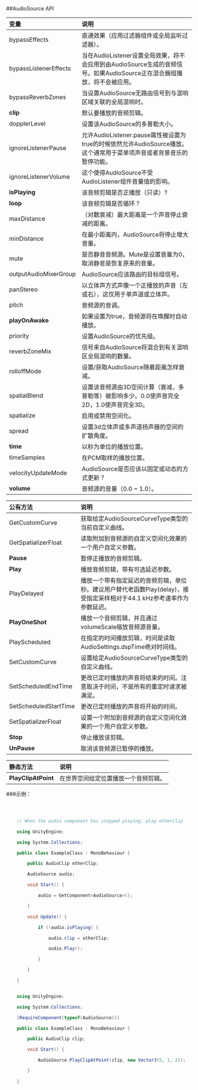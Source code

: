 ##AudioSource API

|变量|说明|
|:--|:--|
|bypassEffects|直通效果（应用过滤器组件或全局监听过滤器）。|
|bypassListenerEffects|当在AudioListener设置全局效果，将不会应用到由AudioSource生成的音频信号。如果AudioSource正在混合器组播放，将不会被应用。|
|bypassReverbZones|当设置AudioSource无路由信号到与混响区域关联的全局混响时。|
|**clip**|默认要播放的音频剪辑。|
|dopplerLevel|设置该AudioSource的多普勒大小。|
|ignoreListenerPause|允许AudioListener.pause属性被设置为true的时候依然允许AudioSource播放。这个通常用于菜单项声音或者背景音乐的暂停功能。|
|ignoreListenerVolume|这个使得AudioSource不受AudioListener组件音量值的影响。|
|**isPlaying**|该音频剪辑是否正播放（只读）?|
|**loop**|该音频剪辑是否循环？|
|maxDistance|（对数衰减）最大距离是一个声音停止衰减的距离。|
|minDistance|在最小距离内，AudioSource将停止增大音量。|
|mute|是否静音音频源。Mute是设置音量为0，取消静音是恢复原来的音量。|
|outputAudioMixerGroup|AudioSource应该路由的目标组信号。|
|panStereo|以立体声方式声像一个正播放的声音（左或右），这仅用于单声道或立体声。|
|pitch|音频源的音调。|
|**playOnAwake**|如果设置为true，音频源将在唤醒时自动播放。|
|priority|设置AudioSource的优先级。|
|reverbZoneMix|信号来自AudioSource将混合到有关混响区全局混响的数量。|
|rolloffMode|设置/获取AudioSource随着距离怎样衰减。|
|spatialBlend|设置该音频源由3D空间计算（衰减，多普勒等）被影响多少。0.0使声音完全2D，1.0使声音完全3D。|
|spatialize|启用或禁用空间化。|
|spread|设置3d立体声或多声道扬声器的空间的扩散角度。|
|**time**|以秒为单位的播放位置。|
|timeSamples|在PCM取样的播放位置。|
|velocityUpdateMode|AudioSource是否应该以固定或动态的方式更新？|
|**volume**|音频源的音量（0.0 ~ 1.0）。|

|公有方法|说明|
|:--|:--|
|GetCustomCurve|获取给定AudioSourceCurveType类型的当前自定义曲线。|
|GetSpatializerFloat|读取附加到音频源的自定义空间化效果的一个用户自定义参数。|
|**Pause**|暂停正播放的音频剪辑。|
|**Play**|播放音频剪辑，带有可选延迟参数。|
|PlayDelayed|播放一个带有指定延迟的音频剪辑，单位秒。建议用户替代老函数Play(delay)，接受指定采样相对于44.1 kHz参考速率作为参数延迟。|
|**PlayOneShot**|播放一个音频剪辑，并且通过volumeScale缩放音频源音量。|
|PlayScheduled|在指定的时间播放剪辑，时间是读取AudioSettings.dspTime绝对时间线。|
|SetCustomCurve|设置给定AudioSourceCurveType类型的自定义曲线。|
|SetScheduledEndTime|更改已定时播放的声音将结束的时间。注意取决于时间，不是所有的重定时请求被满足。|
|SetScheduledStartTime|更改已定时播放的声音将开始的时间。|
|SetSpatializerFloat|设置一个附加到音频源的自定义空间化效果的一个用户自定义参数。|
|**Stop**|停止播放该剪辑。|
|**UnPause**|取消该音频源已暂停的播放。|

|静态方法|说明|
|:--|:--|
|**PlayClipAtPoint**|在世界空间给定位置播放一个音频剪辑。|

###示例：

```csharp

 

    // When the audio component has stopped playing, play otherClip

    using UnityEngine;

    using System.Collections;

    public class ExampleClass : MonoBehaviour {

        public AudioClip otherClip;

        AudioSource audio;

        void Start() {

            audio = GetComponent<AudioSource>();

        }

        void Update() {

            if (!audio.isPlaying) {

                audio.clip = otherClip;

                audio.Play();

            }

        }

    }

```

```csharp

    using UnityEngine;

    using System.Collections;

    [RequireComponent(typeof(AudioSource))]

    public class ExampleClass : MonoBehaviour {

        public AudioClip clip;

        void Start() {

            AudioSource.PlayClipAtPoint(clip, new Vector3(5, 1, 2));

        }

    }

```

